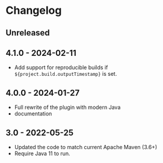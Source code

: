 # Changelog

## Unreleased

## 4.1.0 - 2024-02-11

* Add support for reproducible builds if `${project.build.outputTimestamp}` is set.

## 4.0.0 - 2024-01-27

* Full rewrite of the plugin with modern Java
* documentation

## 3.0 - 2022-05-25

* Updated the code to match current Apache Maven (3.6+)
* Require Java 11 to run.
